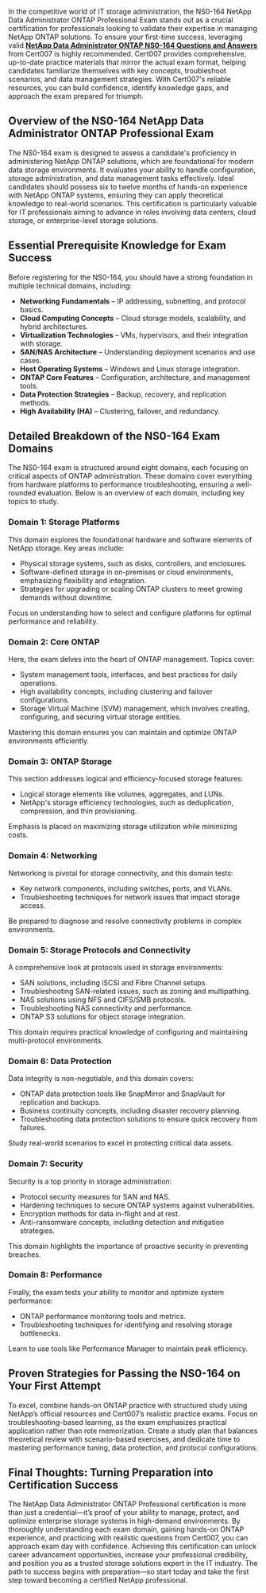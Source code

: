 In the competitive world of IT storage administration, the NS0-164 NetApp Data Administrator ONTAP Professional Exam stands out as a crucial certification for professionals looking to validate their expertise in managing NetApp ONTAP solutions. To ensure your first-time success, leveraging valid [**NetApp Data Administrator ONTAP NS0-164 Questions and Answers**](https://www.cert007.com/exam/ns0-164/) from Cert007 is highly recommended. Cert007 provides comprehensive, up-to-date practice materials that mirror the actual exam format, helping candidates familiarize themselves with key concepts, troubleshoot scenarios, and data management strategies. With Cert007's reliable resources, you can build confidence, identify knowledge gaps, and approach the exam prepared for triumph.

## Overview of the NS0-164 NetApp Data Administrator ONTAP Professional Exam

The NS0-164 exam is designed to assess a candidate's proficiency in administering NetApp ONTAP solutions, which are foundational for modern data storage environments. It evaluates your ability to handle configuration, storage administration, and data management tasks effectively. Ideal candidates should possess six to twelve months of hands-on experience with NetApp ONTAP systems, ensuring they can apply theoretical knowledge to real-world scenarios. This certification is particularly valuable for IT professionals aiming to advance in roles involving data centers, cloud storage, or enterprise-level storage solutions.

## Essential Prerequisite Knowledge for Exam Success

Before registering for the NS0-164, you should have a strong foundation in multiple technical domains, including:

- **Networking Fundamentals** – IP addressing, subnetting, and protocol basics.
- **Cloud Computing Concepts** – Cloud storage models, scalability, and hybrid architectures.
- **Virtualization Technologies** – VMs, hypervisors, and their integration with storage.
- **SAN/NAS Architecture** – Understanding deployment scenarios and use cases.
- **Host Operating Systems** – Windows and Linux storage integration.
- **ONTAP Core Features** – Configuration, architecture, and management tools.
- **Data Protection Strategies** – Backup, recovery, and replication methods.
- **High Availability (HA)** – Clustering, failover, and redundancy.

## Detailed Breakdown of the NS0-164 Exam Domains

The NS0-164 exam is structured around eight domains, each focusing on critical aspects of ONTAP administration. These domains cover everything from hardware platforms to performance troubleshooting, ensuring a well-rounded evaluation. Below is an overview of each domain, including key topics to study.

### Domain 1: Storage Platforms

This domain explores the foundational hardware and software elements of NetApp storage. Key areas include:

- Physical storage systems, such as disks, controllers, and enclosures.
- Software-defined storage in on-premises or cloud environments, emphasizing flexibility and integration.
- Strategies for upgrading or scaling ONTAP clusters to meet growing demands without downtime.

Focus on understanding how to select and configure platforms for optimal performance and reliability.

### Domain 2: Core ONTAP

Here, the exam delves into the heart of ONTAP management. Topics cover:

- System management tools, interfaces, and best practices for daily operations.
- High availability concepts, including clustering and failover configurations.
- Storage Virtual Machine (SVM) management, which involves creating, configuring, and securing virtual storage entities.

Mastering this domain ensures you can maintain and optimize ONTAP environments efficiently.

### Domain 3: ONTAP Storage

This section addresses logical and efficiency-focused storage features:

- Logical storage elements like volumes, aggregates, and LUNs.
- NetApp's storage efficiency technologies, such as deduplication, compression, and thin provisioning.

Emphasis is placed on maximizing storage utilization while minimizing costs.

### Domain 4: Networking

Networking is pivotal for storage connectivity, and this domain tests:

- Key network components, including switches, ports, and VLANs.
- Troubleshooting techniques for network issues that impact storage access.

Be prepared to diagnose and resolve connectivity problems in complex environments.

### Domain 5: Storage Protocols and Connectivity

A comprehensive look at protocols used in storage environments:

- SAN solutions, including iSCSI and Fibre Channel setups.
- Troubleshooting SAN-related issues, such as zoning and multipathing.
- NAS solutions using NFS and CIFS/SMB protocols.
- Troubleshooting NAS connectivity and performance.
- ONTAP S3 solutions for object storage integration.

This domain requires practical knowledge of configuring and maintaining multi-protocol environments.

### Domain 6: Data Protection

Data integrity is non-negotiable, and this domain covers:

- ONTAP data protection tools like SnapMirror and SnapVault for replication and backups.
- Business continuity concepts, including disaster recovery planning.
- Troubleshooting data protection solutions to ensure quick recovery from failures.

Study real-world scenarios to excel in protecting critical data assets.

### Domain 7: Security

Security is a top priority in storage administration:

- Protocol security measures for SAN and NAS.
- Hardening techniques to secure ONTAP systems against vulnerabilities.
- Encryption methods for data in-flight and at rest.
- Anti-ransomware concepts, including detection and mitigation strategies.

This domain highlights the importance of proactive security in preventing breaches.

### Domain 8: Performance

Finally, the exam tests your ability to monitor and optimize system performance:

- ONTAP performance monitoring tools and metrics.
- Troubleshooting techniques for identifying and resolving storage bottlenecks.

Learn to use tools like Performance Manager to maintain peak efficiency.

## Proven Strategies for Passing the NS0-164 on Your First Attempt

To excel, combine hands-on ONTAP practice with structured study using NetApp’s official resources and Cert007’s realistic practice exams. Focus on troubleshooting-based learning, as the exam emphasizes practical application rather than rote memorization. Create a study plan that balances theoretical review with scenario-based exercises, and dedicate time to mastering performance tuning, data protection, and protocol configurations.

## Final Thoughts: Turning Preparation into Certification Success

The NetApp Data Administrator ONTAP Professional certification is more than just a credential—it’s proof of your ability to manage, protect, and optimize enterprise storage systems in high-demand environments. By thoroughly understanding each exam domain, gaining hands-on ONTAP experience, and practicing with realistic questions from Cert007, you can approach exam day with confidence. Achieving this certification can unlock career advancement opportunities, increase your professional credibility, and position you as a trusted storage solutions expert in the IT industry. The path to success begins with preparation—so start today and take the first step toward becoming a certified NetApp professional.
